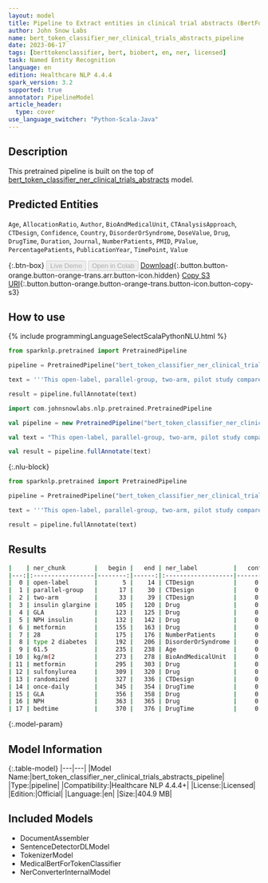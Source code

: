 ```yaml
---
layout: model
title: Pipeline to Extract entities in clinical trial abstracts (BertForTokenClassification)
author: John Snow Labs
name: bert_token_classifier_ner_clinical_trials_abstracts_pipeline
date: 2023-06-17
tags: [berttokenclassifier, bert, biobert, en, ner, licensed]
task: Named Entity Recognition
language: en
edition: Healthcare NLP 4.4.4
spark_version: 3.2
supported: true
annotator: PipelineModel
article_header:
  type: cover
use_language_switcher: "Python-Scala-Java"
---
```


## Description

This pretrained pipeline is built on the top of [bert_token_classifier_ner_clinical_trials_abstracts](https://nlp.johnsnowlabs.com/2022/06/29/bert_token_classifier_ner_clinical_trials_abstracts_en_3_0.html) model.

## Predicted Entities

`Age`, `AllocationRatio`, `Author`, `BioAndMedicalUnit`, `CTAnalysisApproach`, `CTDesign`, `Confidence`, `Country`, `DisorderOrSyndrome`, `DoseValue`, `Drug`, `DrugTime`, `Duration`, `Journal`, `NumberPatients`, `PMID`, `PValue`, `PercentagePatients`, `PublicationYear`, `TimePoint`, `Value`



{:.btn-box}
<button class="button button-orange" disabled>Live Demo</button>
<button class="button button-orange" disabled>Open in Colab</button>
[Download](https://s3.amazonaws.com/auxdata.johnsnowlabs.com/clinical/models/bert_token_classifier_ner_clinical_trials_abstracts_pipeline_en_4.4.4_3.2_1686963498076.zip){:.button.button-orange.button-orange-trans.arr.button-icon.hidden}
[Copy S3 URI](s3://auxdata.johnsnowlabs.com/clinical/models/bert_token_classifier_ner_clinical_trials_abstracts_pipeline_en_4.4.4_3.2_1686963498076.zip){:.button.button-orange.button-orange-trans.button-icon.button-copy-s3}

## How to use


<div class="tabs-box" markdown="1">
{% include programmingLanguageSelectScalaPythonNLU.html %}

```python
from sparknlp.pretrained import PretrainedPipeline

pipeline = PretrainedPipeline("bert_token_classifier_ner_clinical_trials_abstracts_pipeline", "en", "clinical/models")

text = '''This open-label, parallel-group, two-arm, pilot study compared the beta-cell protective effect of adding insulin glargine (GLA) vs. NPH insulin to ongoing metformin. Overall, 28 insulin-naive type 2 diabetes subjects (mean +/- SD age, 61.5 +/- 6.7 years; BMI, 30.7 +/- 4.3 kg/m(2)) treated with metformin and sulfonylurea were randomized to add once-daily GLA or NPH at bedtime.'''

result = pipeline.fullAnnotate(text)
```
```scala
import com.johnsnowlabs.nlp.pretrained.PretrainedPipeline

val pipeline = new PretrainedPipeline("bert_token_classifier_ner_clinical_trials_abstracts_pipeline", "en", "clinical/models")

val text = "This open-label, parallel-group, two-arm, pilot study compared the beta-cell protective effect of adding insulin glargine (GLA) vs. NPH insulin to ongoing metformin. Overall, 28 insulin-naive type 2 diabetes subjects (mean +/- SD age, 61.5 +/- 6.7 years; BMI, 30.7 +/- 4.3 kg/m(2)) treated with metformin and sulfonylurea were randomized to add once-daily GLA or NPH at bedtime."

val result = pipeline.fullAnnotate(text)
```

{:.nlu-block}
```python
from sparknlp.pretrained import PretrainedPipeline

pipeline = PretrainedPipeline("bert_token_classifier_ner_clinical_trials_abstracts_pipeline", "en", "clinical/models")

text = '''This open-label, parallel-group, two-arm, pilot study compared the beta-cell protective effect of adding insulin glargine (GLA) vs. NPH insulin to ongoing metformin. Overall, 28 insulin-naive type 2 diabetes subjects (mean +/- SD age, 61.5 +/- 6.7 years; BMI, 30.7 +/- 4.3 kg/m(2)) treated with metformin and sulfonylurea were randomized to add once-daily GLA or NPH at bedtime.'''

result = pipeline.fullAnnotate(text)
```
</div>

## Results

```bash
|    | ner_chunk        |   begin |   end | ner_label          |   confidence |
|---:|:-----------------|--------:|------:|:-------------------|-------------:|
|  0 | open-label       |       5 |    14 | CTDesign           |     0.742075 |
|  1 | parallel-group   |      17 |    30 | CTDesign           |     0.725741 |
|  2 | two-arm          |      33 |    39 | CTDesign           |     0.427547 |
|  3 | insulin glargine |     105 |   120 | Drug               |     0.985063 |
|  4 | GLA              |     123 |   125 | Drug               |     0.96917  |
|  5 | NPH insulin      |     132 |   142 | Drug               |     0.762519 |
|  6 | metformin        |     155 |   163 | Drug               |     0.996344 |
|  7 | 28               |     175 |   176 | NumberPatients     |     0.968501 |
|  8 | type 2 diabetes  |     192 |   206 | DisorderOrSyndrome |     0.979685 |
|  9 | 61.5             |     235 |   238 | Age                |     0.610416 |
| 10 | kg/m(2           |     273 |   278 | BioAndMedicalUnit  |     0.974807 |
| 11 | metformin        |     295 |   303 | Drug               |     0.99696  |
| 12 | sulfonylurea     |     309 |   320 | Drug               |     0.996722 |
| 13 | randomized       |     327 |   336 | CTDesign           |     0.990632 |
| 14 | once-daily       |     345 |   354 | DrugTime           |     0.472084 |
| 15 | GLA              |     356 |   358 | Drug               |     0.972978 |
| 16 | NPH              |     363 |   365 | Drug               |     0.989424 |
| 17 | bedtime          |     370 |   376 | DrugTime           |     0.936016 |
```

{:.model-param}
## Model Information

{:.table-model}
|---|---|
|Model Name:|bert_token_classifier_ner_clinical_trials_abstracts_pipeline|
|Type:|pipeline|
|Compatibility:|Healthcare NLP 4.4.4+|
|License:|Licensed|
|Edition:|Official|
|Language:|en|
|Size:|404.9 MB|

## Included Models

- DocumentAssembler
- SentenceDetectorDLModel
- TokenizerModel
- MedicalBertForTokenClassifier
- NerConverterInternalModel